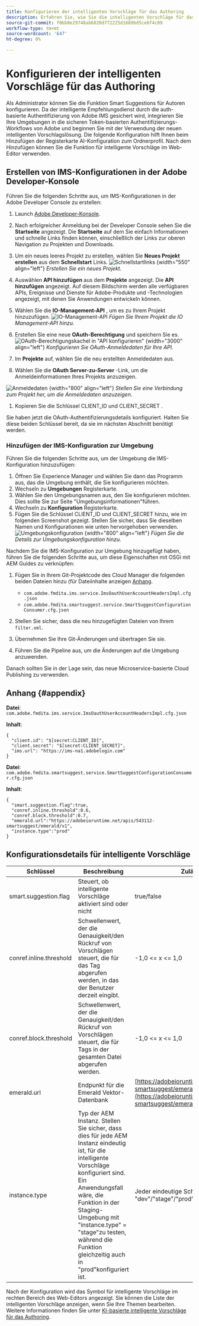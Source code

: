 ```yaml
---
title: Konfigurieren der intelligenten Vorschläge für das Authoring
description: Erfahren Sie, wie Sie die intelligenten Vorschläge für das Authoring konfigurieren
source-git-commit: f0bb8e29748ab6820d772225d1689bd5ce6f4c09
workflow-type: tm+mt
source-wordcount: '647'
ht-degree: 0%

---
```


# Konfigurieren der intelligenten Vorschläge für das Authoring

Als Administrator können Sie die Funktion Smart Suggestions für Autoren konfigurieren. Da der intelligente Empfehlungsdienst durch die auth-basierte Authentifizierung von Adobe IMS gesichert wird, integrieren Sie Ihre Umgebungen in die sicheren Token-basierten Authentifizierungs-Workflows von Adobe und beginnen Sie mit der Verwendung der neuen intelligenten Vorschlagslösung. Die folgende Konfiguration hilft Ihnen beim Hinzufügen der Registerkarte AI-Konfiguration zum Ordnerprofil. Nach dem Hinzufügen können Sie die Funktion für intelligente Vorschläge im Web-Editor verwenden.

## Erstellen von IMS-Konfigurationen in der Adobe Developer-Konsole

Führen Sie die folgenden Schritte aus, um IMS-Konfigurationen in der Adobe Developer Console zu erstellen:
1. Launch [Adobe Developer-Konsole](https://developer.adobe.com/console).
1. Nach erfolgreicher Anmeldung bei der Developer Console sehen Sie die **Startseite** angezeigt. Die **Startseite** auf dem Sie einfach Informationen und schnelle Links finden können, einschließlich der Links zur oberen Navigation zu Projekten und Downloads.
1. Um ein neues leeres Projekt zu erstellen, wählen Sie  **Neues Projekt erstellen** aus dem  **Schnellstart** Links.
   ![Schnellstartlinks](assets/conf-ss-quick-start.png) {width="550" align="left"}
   *Erstellen Sie ein neues Projekt.*

1. Auswählen  **API hinzufügen**  aus dem  **Projekte** angezeigt.  Die **API hinzufügen** angezeigt. Auf diesem Bildschirm werden alle verfügbaren APIs, Ereignisse und Dienste für Adobe-Produkte und -Technologien angezeigt, mit denen Sie Anwendungen entwickeln können.

1. Wählen Sie die **IO-Management-API** , um es zu Ihrem Projekt hinzuzufügen.
   ![IO-Management-API](assets/confi-ss-io-management.png)
   *Fügen Sie Ihrem Projekt die IO Management-API hinzu.*

1. Erstellen Sie eine neue **OAuth-Berechtigung** und speichern Sie es.
   ![OAuth-Berechtigungskachel in &quot;API konfigurieren&quot;](assets/conf-ss-OAuth-credential.png) {width="3000" align="left"}
   *Konfigurieren Sie OAuth-Anmeldedaten für Ihre API.*

1. Im  **Projekte** auf, wählen Sie die neu erstellten Anmeldedaten aus.

1. Wählen Sie die **OAuth Server-zu-Server** -Link, um die Anmeldeinformationen Ihres Projekts anzuzeigen.

![Anmeldedaten](assets/conf-ss-connected-credentials.png) {width="800" align="left"}
*Stellen Sie eine Verbindung zum Projekt her, um die Anmeldedaten anzuzeigen.*
1. Kopieren Sie die Schlüssel CLIENT_ID und CLIENT_SECRET .

Sie haben jetzt die OAuth-Authentifizierungsdetails konfiguriert. Halten Sie diese beiden Schlüssel bereit, da sie im nächsten Abschnitt benötigt werden.

### Hinzufügen der IMS-Konfiguration zur Umgebung

Führen Sie die folgenden Schritte aus, um der Umgebung die IMS-Konfiguration hinzuzufügen:

1. Öffnen Sie Experience Manager und wählen Sie dann das Programm aus, das die Umgebung enthält, die Sie konfigurieren möchten.
1. Wechseln zu **Umgebungen** Registerkarte.
1. Wählen Sie den Umgebungsnamen aus, den Sie konfigurieren möchten. Dies sollte Sie zur Seite &quot;Umgebungsinformationen&quot;führen.
1. Wechseln zu **Konfiguration** Registerkarte.
1. Fügen Sie die Schlüssel CLIENT_ID und CLIENT_SECRET hinzu, wie im folgenden Screenshot gezeigt. Stellen Sie sicher, dass Sie dieselben Namen und Konfigurationen wie unten hervorgehoben verwenden.
   ![Umgebungskonfiguration](assets/conf-ss-environment.png) {width="800" align="left"}
   *Fügen Sie die Details zur Umgebungskonfiguration hinzu.*




Nachdem Sie die IMS-Konfiguration zur Umgebung hinzugefügt haben, führen Sie die folgenden Schritte aus, um diese Eigenschaften mit OSGi mit AEM Guides zu verknüpfen:

1. Fügen Sie in Ihrem Git-Projektcode des Cloud Manager die folgenden beiden Dateien hinzu (für Dateiinhalte anzeigen [Anhang](#appendix).

   * `com.adobe.fmdita.ims.service.ImsOauthUserAccountHeadersImpl.cfg.json`
   * `com.adobe.fmdita.smartsuggest.service.SmartSuggestConfigurationConsumer.cfg.json`
1. Stellen Sie sicher, dass die neu hinzugefügten Dateien von Ihrem `filter.xml`.
1. Übernehmen Sie Ihre Git-Änderungen und übertragen Sie sie.
1. Führen Sie die Pipeline aus, um die Änderungen auf die Umgebung anzuwenden.

Danach sollten Sie in der Lage sein, das neue Microservice-basierte Cloud Publishing zu verwenden.



## Anhang {#appendix}

**Datei**:
`com.adobe.fmdita.ims.service.ImsOauthUserAccountHeadersImpl.cfg.json`

**Inhalt**:

```
{
  "client.id": "$[secret:CLIENT_ID]",
  "client.secret": "$[secret:CLIENT_SECRET]",
  "ims.url": "https://ims-na1.adobelogin.com"
}
```

**Datei**: `com.adobe.fmdita.smartsuggest.service.SmartSuggestConfigurationConsumer.cfg.json`

**Inhalt**:

```
{
  "smart.suggestion.flag":true,
  "conref.inline.threshold":0.6,
  "conref.block.threshold":0.7,
  "emerald.url":"https://adobeioruntime.net/apis/543112-smartsuggest/emerald/v1",
  "instance.type":"prod"
}
```

## Konfigurationsdetails für intelligente Vorschläge

| Schlüssel | Beschreibung | Zulässige Werte |
|---|---|---|
| smart.suggestion.flag | Steuert, ob intelligente Vorschläge aktiviert sind oder nicht | true/false |
| conref.inline.threshold | Schwellenwert, der die Genauigkeit/den Rückruf von Vorschlägen steuert, die für das Tag abgerufen werden, in das der Benutzer derzeit eingibt. | -1,0 &lt;= x &lt;= 1,0 |
| conref.block.threshold | Schwellenwert, der die Genauigkeit/den Rückruf von Vorschlägen steuert, die für Tags in der gesamten Datei abgerufen werden. | -1,0 &lt;= x &lt;= 1,0 |
| emerald.url | Endpunkt für die Emerald Vektor-Datenbank | [https://adobeioruntime.net/apis/543112-smartsuggest/emerald/v1](https://adobeioruntime.net/apis/543112-smartsuggest/emerald/v1) |
| instance.type | Typ der AEM Instanz. Stellen Sie sicher, dass dies für jede AEM Instanz eindeutig ist, für die intelligente Vorschläge konfiguriert sind. Ein Anwendungsfall wäre, die Funktion in der Staging-Umgebung mit &quot;instance.type&quot; = &quot;stage&quot;zu testen, während die Funktion gleichzeitig auch in &quot;prod&quot;konfiguriert ist. | Jeder eindeutige Schlüssel, der die Umgebung &quot;dev&quot;/&quot;stage&quot;/&quot;prod&quot;/&quot;test1&quot;/&quot;stage2&quot;identifiziert |

Nach der Konfiguration wird das Symbol für intelligente Vorschläge im rechten Bereich des Web-Editors angezeigt. Sie können die Liste der intelligenten Vorschläge anzeigen, wenn Sie Ihre Themen bearbeiten. Weitere Informationen finden Sie unter [KI-basierte intelligente Vorschläge für das Authoring](../user-guide/web-editor-content-snippet.md).
